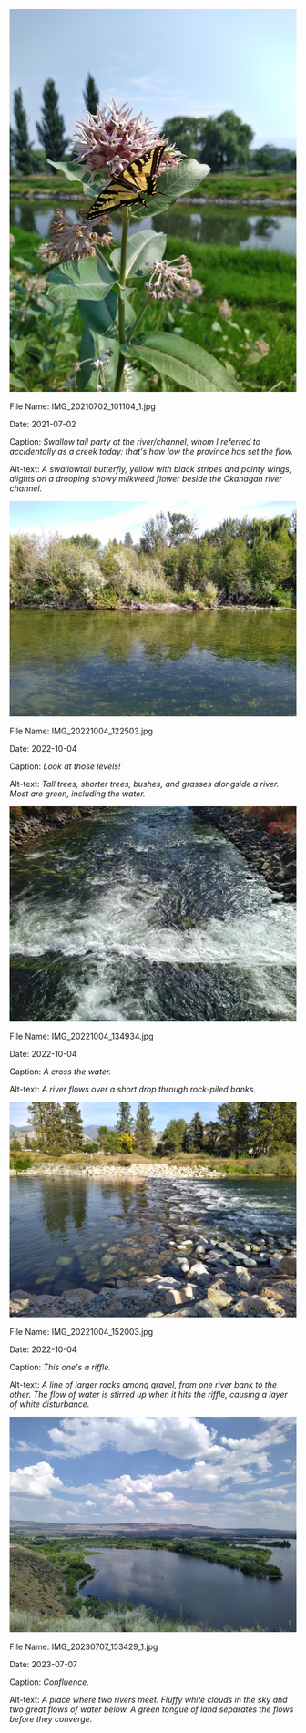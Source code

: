 ![](https://raw.githubusercontent.com/deniledam/thesis-images-2021/main/IMG_20210702_101104_1.jpg)

File Name: IMG_20210702_101104_1.jpg

Date: 2021-07-02

Caption: *Swallow tail party at the river/channel, whom I referred to accidentally as a creek today: that's how low the province has set the flow.*

Alt-text: *A swallowtail butterfly, yellow with black stripes and pointy wings, alights on a drooping showy milkweed flower beside the Okanagan river channel.*

![](https://raw.githubusercontent.com/deniledam/thesis-images-2022/main/IMG_20221004_122503.jpg)

File Name: IMG_20221004_122503.jpg

Date: 2022-10-04

Caption: *Look at those levels!*

Alt-text: *Tall trees, shorter trees, bushes, and grasses alongside a river. Most are green, including the water.*

![](https://raw.githubusercontent.com/deniledam/thesis-images-2022/main/IMG_20221004_134934.jpg)

File Name: IMG_20221004_134934.jpg

Date: 2022-10-04

Caption: *A cross the water.*

Alt-text: *A river flows over a short drop through rock-piled banks.*

![](https://raw.githubusercontent.com/deniledam/thesis-images-2022/main/IMG_20221004_152003.jpg)

File Name: IMG_20221004_152003.jpg

Date: 2022-10-04

Caption: *This one's a riffle.*

Alt-text: *A line of larger rocks among gravel, from one river bank to the other. The flow of water is stirred up when it hits the riffle, causing a layer of white disturbance.*

![](https://raw.githubusercontent.com/deniledam/thesis-images-2023/main/IMG_20230707_153429_1.jpg)

File Name: IMG_20230707_153429_1.jpg

Date: 2023-07-07

Caption: *Confluence.*

Alt-text: *A place where two rivers meet. Fluffy white clouds in the sky and two great flows of water below. A green tongue of land separates the flows before they converge.*

